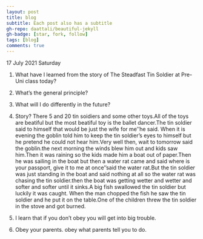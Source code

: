 ```yaml
---
layout: post
title: blog 
subtitle: Each post also has a subtitle
gh-repo: daattali/beautiful-jekyll
gh-badge: [star, fork, follow]
tags: [blog]
comments: true
---
```


17 July 2021 Saturday 

1. What have I learned from the story of The Steadfast Tin Soldier at Pre-Uni class today? 
2. What’s the general principle?
3. What will I do differently in the future? 



1. Story? There 5 and 20 tin soidiers and some other toys.All of the toys are beatiful but the most beatiful toy is the ballet dancer.The tin soldier said to himself that would be just the wife for me’’he said. When it is evening the goblin told him to keep the tin soldier’s eyes to himself but he pretend he could not hear him.Very well then, wait to tomorrow said the goblin.the next morning the winds blew him out and kids saw him.Then it was raining so the kids made him a boat out of paper.Then he was sailing in the boat but then a water rat came and said where is your passport, give it to me at once’’said the water rat.But the tin soldier was just standing in the boat and said nothing at all so the water rat was chasing the tin soldier.then the boat was getting wetter and wetter and softer and softer until it sinks.A big fish swallowed the tin soldier but luckily it was caught. When the man chopped the fish he saw the tin soldier and he put it on the table.One of the children threw the tin soldier in the stove and got burned.                                                                                                                        



2. I learn that if you don’t obey you will get into big trouble. 

3. Obey your parents.
obey what parents tell you to do.

